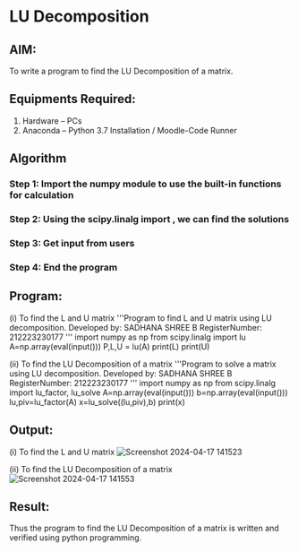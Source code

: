 # LU Decomposition 

## AIM:
To write a program to find the LU Decomposition of a matrix.

## Equipments Required:
1. Hardware – PCs
2. Anaconda – Python 3.7 Installation / Moodle-Code Runner

## Algorithm
### Step 1: Import the numpy module to use the built-in functions for calculation

### Step 2: Using the scipy.linalg import , we can find the solutions

### Step 3: Get input from users

### Step 4: End the program

## Program:
(i) To find the L and U matrix
                                            '''Program to find L and U matrix using LU decomposition.
                                            Developed by: SADHANA SHREE B
                                            RegisterNumber: 212223230177
                                            '''
                                            import numpy as np
                                            from scipy.linalg import lu
                                            A=np.array(eval(input()))
                                            P,L,U = lu(A)
                                            print(L)
                                            print(U)

                                      
(ii) To find the LU Decomposition of a matrix
                                          '''Program to solve a matrix using LU decomposition.
                                           Developed by: SADHANA SHREE B
                                           RegisterNumber: 212223230177
                                           '''
                                           import numpy as np
                                           from scipy.linalg import lu_factor, lu_solve
                                           A=np.array(eval(input()))
                                           b=np.array(eval(input()))
                                           lu,piv=lu_factor(A)
                                           x=lu_solve((lu,piv),b)
                                           print(x)


## Output:
(i) To find the L and U matrix
![Screenshot 2024-04-17 141523](https://github.com/SadhanaShreee/LU-Decomposition/assets/144517664/071c11a5-3771-4f55-82da-69b0c48e32fd)

(ii) To find the LU Decomposition of a matrix
![Screenshot 2024-04-17 141553](https://github.com/SadhanaShreee/LU-Decomposition/assets/144517664/2d8c0d59-481a-4280-aa48-b1d751eda229)


## Result:
Thus the program to find the LU Decomposition of a matrix is written and verified using python programming.

